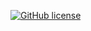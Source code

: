 <a href="https://github.com/DevThetHtwe/tutils/blob/main/LICENSE"><img alt="GitHub license" src="https://img.shields.io/github/license/DevThetHtwe/tutils"></a>
